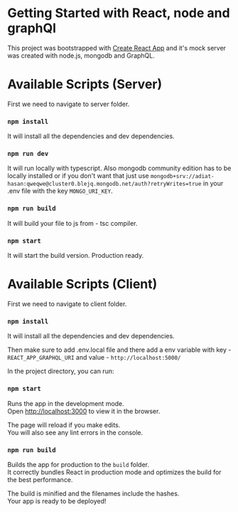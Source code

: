 # Getting Started with React, node and graphQl

This project was bootstrapped with [Create React App](https://github.com/facebook/create-react-app) and it's mock server was created with node.js, mongodb and GraphQL.

# Available Scripts (Server)

First we need to navigate to server folder.

### `npm install`

It will install all the dependencies and dev dependencies.

### `npm run dev`

It will run locally with typescript.
Also mongodb community edition has to be locally installed or if you don't want that just use `mongodb+srv://adiat-hasan:qweqwe@cluster0.blejq.mongodb.net/auth?retryWrites=true` in your .env file with the key `MONGO_URI_KEY`.

### `npm run build`

It will build your file to js from - tsc compiler.

### `npm start`

It will start the build version. Production ready.

# Available Scripts (Client)

First we need to navigate to client folder.

### `npm install`

It will install all the dependencies and dev dependencies.

Then make sure to add .env.local file and there add a env variable with key - `REACT_APP_GRAPHQL_URI` and value - `http://localhost:5000/`

In the project directory, you can run:

### `npm start`

Runs the app in the development mode.\
Open [http://localhost:3000](http://localhost:3000) to view it in the browser.

The page will reload if you make edits.\
You will also see any lint errors in the console.

### `npm run build`

Builds the app for production to the `build` folder.\
It correctly bundles React in production mode and optimizes the build for the best performance.

The build is minified and the filenames include the hashes.\
Your app is ready to be deployed!
